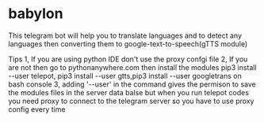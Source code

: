 # babylon
This telegram bot will help you to translate languages and to detect any languages then converting them to google-text-to-speech(gTTS module)

 Tips
 1, If you are using python IDE don't use the proxy confgi file
 2, If you are not then go to pythonanywhere.com then install the modules pip3 install --user telepot, pip3 install --user gtts,pip3 install --user googletrans on bash  console
 3, adding '--user' in the command gives the permison to save the modules files in the server data balse but when you run telepot codes you need proxy to connect to the telegram server so you have to use proxy config every time 
